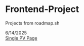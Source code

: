 # Frontend-Project
Projects from roadmap.sh

6/14/2025 <br />
<a href="https://roadmap.sh/projects/single-page-cv">Single PV Page</a>
